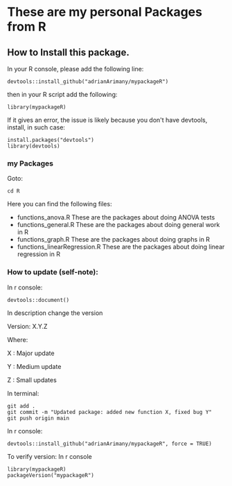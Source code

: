 # These are my personal Packages from R

## How to Install this package.

In your R console, please add the following line:

```
devtools::install_github("adrianArimany/mypackageR")
```

then in your R script add the following:

```
library(mypackageR)
```

If it gives an error, the issue is likely because you don't have devtools, install, in such case:

```
install.packages("devtools")
library(devtools)
```



### my Packages

Goto:

````
cd R
````

Here you can find the following files:

* functions_anova.R
  These are the packages about doing ANOVA tests
* functions_general.R
  These are the packages about doing general work in R
* functions_graph.R
  These are the packages about doing graphs in R
* functions_linearRegression.R
  These are the packages about doing linear regression in R


### How to update (self-note):

In r console:

```
devtools::document()
```

In description change the version

Version: X.Y.Z

Where:

X : Major update

Y : Medium update

Z : Small updates


In terminal:

```
git add .
git commit -m "Updated package: added new function X, fixed bug Y"
git push origin main
```
In r console:
```
devtools::install_github("adrianArimany/mypackageR", force = TRUE)
```

To verify version:
In r console
```
library(mypackageR)
packageVersion("mypackageR")
```
